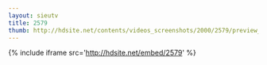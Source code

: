 ```yaml
---
layout: sieutv
title: 2579
thumb: http://hdsite.net/contents/videos_screenshots/2000/2579/preview_360p.mp4.jpg
---
```

{% include iframe src='http://hdsite.net/embed/2579' %}
 
